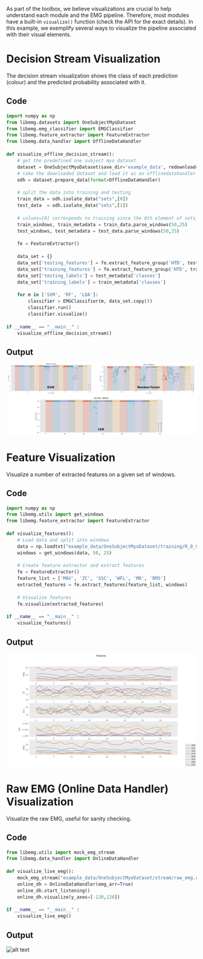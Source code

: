 As part of the toolbox, we believe visualizations are crucial to help understand each module and the EMG pipeline. Therefore, most modules have a built-in `visualize()` function (check the API for the exact details). In this example, we exemplify several ways to visualize the pipeline associated with their visual elements. 

# Decision Stream Visualization
The decision stream visualization shows the class of each prediction (colour) and the predicted probability associated with it. 

## Code
```Python
import numpy as np
from libemg.datasets import OneSubjectMyoDataset
from libemg.emg_classifier import EMGClassifier
from libemg.feature_extractor import FeatureExtractor
from libemg.data_handler import OfflineDataHandler
        
def visualize_offline_decision_stream():
    # get the predefined one subject myo dataset
    dataset = OneSubjectMyoDataset(save_dir='example_data', redownload=False)
    # take the downloaded dataset and load it as an offlinedatahandler
    odh = dataset.prepare_data(format=OfflineDataHandler)

    # split the data into training and testing
    train_data = odh.isolate_data("sets",[0])
    test_data  = odh.isolate_data("sets",[1])
    
    # values=[0] corresponds to training since the 0th element of sets_values is training
    train_windows, train_metadata = train_data.parse_windows(50,25)
    test_windows, test_metadata = test_data.parse_windows(50,25)

    fe = FeatureExtractor()

    data_set = {}
    data_set['testing_features'] = fe.extract_feature_group('HTD', test_windows)
    data_set['training_features'] = fe.extract_feature_group('HTD', train_windows)
    data_set['testing_labels'] = test_metadata['classes']
    data_set['training_labels'] = train_metadata['classes']

    for m in ['SVM', 'RF', 'LDA']:
        classifier = EMGClassifier(m, data_set.copy())
        classifier.run()
        classifier.visualize()

if __name__ == "__main__" :
    visualize_offline_decision_stream()
```

## Output
![alt text](photos/decision_stream.png)

# Feature Visualization
Visualize a number of extracted features on a given set of windows.

## Code 
```Python
import numpy as np
from libemg.utils import get_windows
from libemg.feature_extractor import FeatureExtractor

def visualize_features():
    # Load data and split into windows
    data = np.loadtxt("example_data/OneSubjectMyoDataset/training/R_0_C_0.csv", delimiter=",")
    windows = get_windows(data, 50, 25)
    
    # Create feature extractor and extract features
    fe = FeatureExtractor()
    feature_list = ['MAV', 'ZC', 'SSC', 'WFL', 'M0', 'RMS']
    extracted_features = fe.extract_features(feature_list, windows)

    # Visualize features 
    fe.visualize(extracted_features)

if __name__ == "__main__" :
    visualize_features()   
```

## Output
![alt text](photos/features.png)

# Raw EMG (Online Data Handler) Visualization
Visualize the raw EMG, useful for sanity checking. 

## Code 
```Python
from libemg.utils import mock_emg_stream
from libemg.data_handler import OnlineDataHandler

def visualize_live_emg():
    mock_emg_stream("example_data/OneSubjectMyoDataset/stream/raw_emg.csv", num_channels=8, sampling_rate=200)
    online_dh = OnlineDataHandler(emg_arr=True)
    online_dh.start_listening()
    online_dh.visualize(y_axes=[-120,120])    

if __name__ == "__main__" :
    visualize_live_emg()
```

## Output
![alt text](photos/raw_emg.gif)